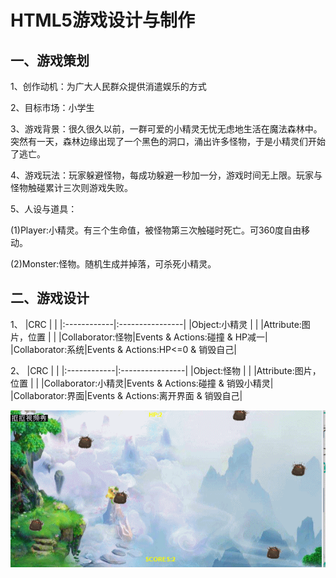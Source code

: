 # HTML5游戏设计与制作

## 一、游戏策划

1、创作动机：为广大人民群众提供消遣娱乐的方式

2、目标市场：小学生

3、游戏背景：很久很久以前，一群可爱的小精灵无忧无虑地生活在魔法森林中。突然有一天，森林边缘出现了一个黑色的洞口，涌出许多怪物，于是小精灵们开始了逃亡。

4、游戏玩法：玩家躲避怪物，每成功躲避一秒加一分，游戏时间无上限。玩家与怪物触碰累计三次则游戏失败。

5、人设与道具：

(1)Player:小精灵。有三个生命值，被怪物第三次触碰时死亡。可360度自由移动。

(2)Monster:怪物。随机生成并掉落，可杀死小精灵。

## 二、游戏设计

1、
|CRC          |                 |
|:------------|:----------------|
|Object:小精灵     |                 |
|Attribute:图片，位置   |                 |
|Collaborator:怪物|Events & Actions:碰撞 & HP减一|
|Collaborator:系统|Events & Actions:HP<=0 & 销毁自己| 

2、 
|CRC          |                 |
|:------------|:----------------|
|Object:怪物      |                 |
|Attribute:图片，位置   |                 |
|Collaborator:小精灵|Events & Actions:碰撞 & 销毁小精灵|
|Collaborator:界面|Events & Actions:离开界面 & 销毁自己|


![](images/动画.gif)